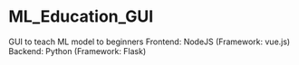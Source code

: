 # ML_Education_GUI
GUI to teach ML model to beginners
Frontend: NodeJS (Framework: vue.js)  
Backend: Python (Framework: Flask)  